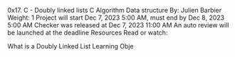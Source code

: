 0x17. C - Doubly linked lists
C
Algorithm
Data structure
 By: Julien Barbier
 Weight: 1
 Project will start Dec 7, 2023 5:00 AM, must end by Dec 8, 2023 5:00 AM
 Checker was released at Dec 7, 2023 11:00 AM
 An auto review will be launched at the deadline
Resources
Read or watch:

What is a Doubly Linked List
Learning Obje
